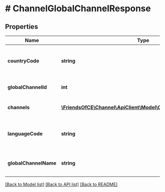 # # ChannelGlobalChannelResponse

## Properties

Name | Type | Description | Notes
------------ | ------------- | ------------- | -------------
**countryCode** | **string** | The country code of the Global Channel. | [optional]
**globalChannelId** | **int** | The ID of the Global Channel. | [optional]
**channels** | [**\FriendsOfCE\Channel\ApiClient\Model\ChannelChannelResponse[]**](ChannelChannelResponse.md) | The status of the instances. | [optional]
**languageCode** | **string** | The language code of the Global Channel. | [optional]
**globalChannelName** | **string** | The name of the Global Channel. | [optional]

[[Back to Model list]](../../README.md#models) [[Back to API list]](../../README.md#endpoints) [[Back to README]](../../README.md)
